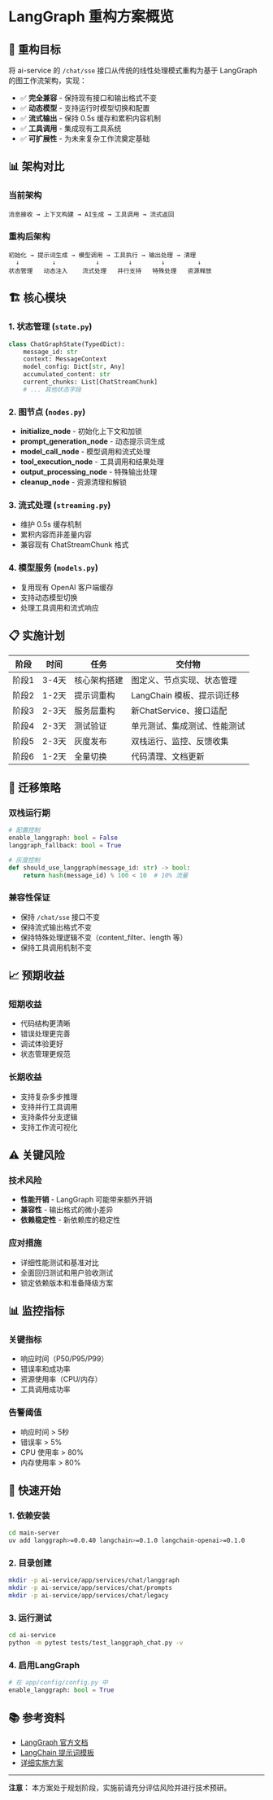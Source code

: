 # LangGraph 重构方案概览

## 🎯 重构目标

将 ai-service 的 `/chat/sse` 接口从传统的线性处理模式重构为基于 LangGraph 的图工作流架构，实现：

- ✅ **完全兼容** - 保持现有接口和输出格式不变
- ✅ **动态模型** - 支持运行时模型切换和配置
- ✅ **流式输出** - 保持 0.5s 缓存和累积内容机制
- ✅ **工具调用** - 集成现有工具系统
- ✅ **可扩展性** - 为未来复杂工作流奠定基础

## 📊 架构对比

### 当前架构
```
消息接收 → 上下文构建 → AI生成 → 工具调用 → 流式返回
```

### 重构后架构
```
初始化 → 提示词生成 → 模型调用 → 工具执行 → 输出处理 → 清理
  ↓         ↓           ↓        ↓        ↓         ↓
状态管理   动态注入    流式处理   并行支持   特殊处理   资源释放
```

## 🏗️ 核心模块

### 1. 状态管理 (`state.py`)
```python
class ChatGraphState(TypedDict):
    message_id: str
    context: MessageContext
    model_config: Dict[str, Any]
    accumulated_content: str
    current_chunks: List[ChatStreamChunk]
    # ... 其他状态字段
```

### 2. 图节点 (`nodes.py`)
- **initialize_node** - 初始化上下文和加锁
- **prompt_generation_node** - 动态提示词生成
- **model_call_node** - 模型调用和流式处理
- **tool_execution_node** - 工具调用和结果处理
- **output_processing_node** - 特殊输出处理
- **cleanup_node** - 资源清理和解锁

### 3. 流式处理 (`streaming.py`)
- 维护 0.5s 缓存机制
- 累积内容而非差量内容
- 兼容现有 ChatStreamChunk 格式

### 4. 模型服务 (`models.py`)
- 复用现有 OpenAI 客户端缓存
- 支持动态模型切换
- 处理工具调用和流式响应

## 📋 实施计划

| 阶段 | 时间 | 任务 | 交付物 |
|------|------|------|--------|
| 阶段1 | 3-4天 | 核心架构搭建 | 图定义、节点实现、状态管理 |
| 阶段2 | 1-2天 | 提示词重构 | LangChain 模板、提示词迁移 |
| 阶段3 | 2-3天 | 服务层重构 | 新ChatService、接口适配 |
| 阶段4 | 2-3天 | 测试验证 | 单元测试、集成测试、性能测试 |
| 阶段5 | 2-3天 | 灰度发布 | 双栈运行、监控、反馈收集 |
| 阶段6 | 1-2天 | 全量切换 | 代码清理、文档更新 |

## 🔄 迁移策略

### 双栈运行期
```python
# 配置控制
enable_langgraph: bool = False
langgraph_fallback: bool = True

# 灰度控制
def should_use_langgraph(message_id: str) -> bool:
    return hash(message_id) % 100 < 10  # 10% 流量
```

### 兼容性保证
- 保持 `/chat/sse` 接口不变
- 保持流式输出格式不变
- 保持特殊处理逻辑不变（content_filter、length 等）
- 保持工具调用机制不变

## 📈 预期收益

### 短期收益
- 代码结构更清晰
- 错误处理更完善
- 调试体验更好
- 状态管理更规范

### 长期收益
- 支持复杂多步推理
- 支持并行工具调用
- 支持条件分支逻辑
- 支持工作流可视化

## ⚠️ 关键风险

### 技术风险
- **性能开销** - LangGraph 可能带来额外开销
- **兼容性** - 输出格式的微小差异
- **依赖稳定性** - 新依赖库的稳定性

### 应对措施
- 详细性能测试和基准对比
- 全面回归测试和用户验收测试
- 锁定依赖版本和准备降级方案

## 📊 监控指标

### 关键指标
- 响应时间（P50/P95/P99）
- 错误率和成功率
- 资源使用率（CPU/内存）
- 工具调用成功率

### 告警阈值
- 响应时间 > 5秒
- 错误率 > 5%
- CPU 使用率 > 80%
- 内存使用率 > 80%

## 🚀 快速开始

### 1. 依赖安装
```bash
cd main-server
uv add langgraph>=0.0.40 langchain>=0.1.0 langchain-openai>=0.1.0
```

### 2. 目录创建
```bash
mkdir -p ai-service/app/services/chat/langgraph
mkdir -p ai-service/app/services/chat/prompts
mkdir -p ai-service/app/services/chat/legacy
```

### 3. 运行测试
```bash
cd ai-service
python -m pytest tests/test_langgraph_chat.py -v
```

### 4. 启用LangGraph
```python
# 在 app/config/config.py 中
enable_langgraph: bool = True
```

## 📚 参考资料

- [LangGraph 官方文档](https://langchain-ai.github.io/langgraph/)
- [LangChain 提示词模板](https://python.langchain.com/docs/modules/model_io/prompts/)
- [详细实施方案](./langgraph_refactor_plan.md)

---

**注意：** 本方案处于规划阶段，实施前请充分评估风险并进行技术预研。
